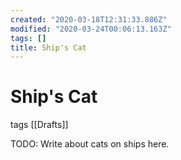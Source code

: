 ```yaml
---
created: "2020-03-18T12:31:33.886Z"
modified: "2020-03-24T00:06:13.163Z"
tags: []
title: Ship's Cat
---
```


# Ship's Cat

tags [[Drafts]]

TODO: Write about cats on ships here.
